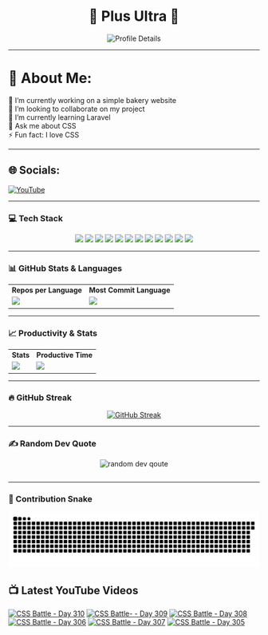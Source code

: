 <h1 align="center">🚀 Plus Ultra 🚀</h1>

<div align="center">
  <img src="http://github-profile-summary-cards.vercel.app/api/cards/profile-details?username=ramzel1414&theme=tokyonight" alt="Profile Details">
</div>

---

# 💫 About Me:
🔭 I’m currently working on a simple bakery website<br>
👯 I’m looking to collaborate on my project<br>
🌱 I’m currently learning Laravel<br>
💬 Ask me about CSS<br>
⚡ Fun fact: I love CSS

---

## 🌐 Socials:
[![YouTube](https://img.shields.io/badge/YouTube-%23FF0000.svg?logo=YouTube&logoColor=white)](https://youtube.com/@UCgG_j8zx0wee5dVAaz9owXw)

---

### 💻 Tech Stack

<div align="center">
  <p>
    <img src="https://img.shields.io/badge/css3-%231572B6.svg?style=for-the-badge&logo=css3&logoColor=white">
    <img src="https://img.shields.io/badge/html5-%23E34F26.svg?style=for-the-badge&logo=html5&logoColor=white">
    <img src="https://img.shields.io/badge/javascript-%23323330.svg?style=for-the-badge&logo=javascript&logoColor=%23F7DF1E">
    <img src="https://img.shields.io/badge/php-%23777BB4.svg?style=for-the-badge&logo=php&logoColor=white">
    <img src="https://img.shields.io/badge/bootstrap-%238511FA.svg?style=for-the-badge&logo=bootstrap&logoColor=white">
    <img src="https://img.shields.io/badge/laravel-%23FF2D20.svg?style=for-the-badge&logo=laravel&logoColor=white">
    <img src="https://img.shields.io/badge/react-%2320232a.svg?style=for-the-badge&logo=react&logoColor=%2361DAFB">
    <img src="https://img.shields.io/badge/node.js-6DA55F?style=for-the-badge&logo=node.js&logoColor=white">
    <img src="https://img.shields.io/badge/tailwindcss-%2338B2AC.svg?style=for-the-badge&logo=tailwind-css&logoColor=white">
    <img src="https://img.shields.io/badge/MongoDB-%234ea94b.svg?style=for-the-badge&logo=mongodb&logoColor=white">
    <img src="https://img.shields.io/badge/mysql-4479A1.svg?style=for-the-badge&logo=mysql&logoColor=white">
    <img src="https://img.shields.io/badge/Canva-%2300C4CC.svg?style=for-the-badge&logo=Canva&logoColor=white">
  </p>
</div>

---

### 📊 GitHub Stats & Languages

<div align="center">
  <table>
    <tr>
      <td align="center"><b>Repos per Language</b></td>
      <td align="center"><b>Most Commit Language</b></td>
    </tr>
    <tr>
      <td><img src="http://github-profile-summary-cards.vercel.app/api/cards/repos-per-language?username=ramzel1414&theme=tokyonight"></td>
      <td><img src="http://github-profile-summary-cards.vercel.app/api/cards/most-commit-language?username=ramzel1414&theme=tokyonight"></td>
    </tr>
  </table>
</div>

---

### 📈 Productivity & Stats

<div align="center">
  <table>
    <tr>
      <td align="center"><b>Stats</b></td>
      <td align="center"><b>Productive Time</b></td>
    </tr>
    <tr>
      <td><img src="http://github-profile-summary-cards.vercel.app/api/cards/stats?username=ramzel1414&theme=tokyonight"></td>
      <td><img src="http://github-profile-summary-cards.vercel.app/api/cards/productive-time?username=ramzel1414&theme=tokyonight&utcOffset=8"></td>
    </tr>
  </table>
</div>

---

### 🔥 GitHub Streak

<div align="center">
  <a href="https://git.io/streak-stats">
    <img src="https://streak-stats.demolab.com?user=ramzel1414&theme=tokyonight&hide_border=true" alt="GitHub Streak">
  </a>
</div>

---

### ✍️ Random Dev Quote

<div align="center">
  <table>
    <img src="https://quotes-github-readme.vercel.app/api?type=horizontal&theme=tokyonight" alt="random dev qoute">

  </table>
</div>

---

### 🐍 Contribution Snake

<div align="center">
  <img src="https://github.com/ramzel1414/ramzel1414/blob/output/snake.svg" alt="Snake animation">
</div>

## 📺 Latest YouTube Videos
<!-- BEGIN YOUTUBE-CARDS -->
[![CSS Battle - Day 310](https://ytcards.demolab.com/?id=0seqtcUqJso&title=CSS+Battle+-+Day+310&lang=en&timestamp=1742117668&background_color=%230d1117&title_color=%23ffffff&stats_color=%23dedede&max_title_lines=1&width=250&border_radius=5 "CSS Battle - Day 310")](https://www.youtube.com/watch?v=0seqtcUqJso)
[![CSS Battle- - Day 309](https://ytcards.demolab.com/?id=CBEOCYlIY2I&title=CSS+Battle-+-+Day+309&lang=en&timestamp=1742022681&background_color=%230d1117&title_color=%23ffffff&stats_color=%23dedede&max_title_lines=1&width=250&border_radius=5 "CSS Battle- - Day 309")](https://www.youtube.com/watch?v=CBEOCYlIY2I)
[![CSS Battle - Day 308](https://ytcards.demolab.com/?id=-srlItz_XyY&title=CSS+Battle+-+Day+308&lang=en&timestamp=1741969663&background_color=%230d1117&title_color=%23ffffff&stats_color=%23dedede&max_title_lines=1&width=250&border_radius=5 "CSS Battle - Day 308")](https://www.youtube.com/watch?v=-srlItz_XyY)
[![CSS Battle - Day 306](https://ytcards.demolab.com/?id=D3x4t4VnjQE&title=CSS+Battle+-+Day+306&lang=en&timestamp=1741877996&background_color=%230d1117&title_color=%23ffffff&stats_color=%23dedede&max_title_lines=1&width=250&border_radius=5 "CSS Battle - Day 306")](https://www.youtube.com/watch?v=D3x4t4VnjQE)
[![CSS Battle - Day 307](https://ytcards.demolab.com/?id=xrV2vjQVSfc&title=CSS+Battle+-+Day+307&lang=en&timestamp=1741877962&background_color=%230d1117&title_color=%23ffffff&stats_color=%23dedede&max_title_lines=1&width=250&border_radius=5 "CSS Battle - Day 307")](https://www.youtube.com/watch?v=xrV2vjQVSfc)
[![CSS Battle - Day 305](https://ytcards.demolab.com/?id=igon1y3siG8&title=CSS+Battle+-+Day+305&lang=en&timestamp=1741877223&background_color=%230d1117&title_color=%23ffffff&stats_color=%23dedede&max_title_lines=1&width=250&border_radius=5 "CSS Battle - Day 305")](https://www.youtube.com/watch?v=igon1y3siG8)
<!-- END YOUTUBE-CARDS -->
